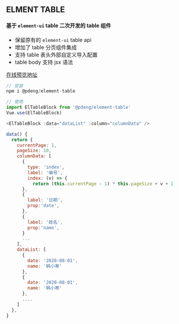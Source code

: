 ## ELMENT TABLE 

#### 基于 `element-ui` table 二次开发的 table 组件
 - 保留原有的 `element-ui` table api
 - 增加了 table 分页组件集成
 - 支持 table 表头外部自定义导入配置
 - table body 支持 jsx 语法
 
[在线预览地址](https://idenpin.github.io/element-table/docs/#/)

```js
// 安装
npm i @pdeng/element-table

// 使用
import ElTableBlock from '@pdeng/element-table'
Vue.use(ElTableBlock)

<ElTableBlock :data="dataList" :column="columnData" />

data() {
  return {
    currentPage: 1,
    pageSize: 10,
    columnData: [
      {
        type: 'index',
        label: '编号',
        index: (v) => {
          return (this.currentPage - 1) * this.pageSize + v + 1
      },
      {
        label: '日期',
        prop:'date',
      },
      {
        label: '姓名',
        prop:'name',
      }
      ...
    ],
    dataList: [
      {
        date: '2020-08-01',
        name: '韩小寒'
      },
      {
        date: '2020-08-01',
        name: '韩小寒'
      },
      ....
    ]
  },
}
```

